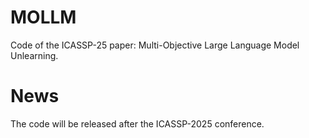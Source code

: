 # MOLLM
Code of the ICASSP-25 paper: Multi-Objective Large Language Model Unlearning.

# News
The code will be released after the ICASSP-2025 conference.
